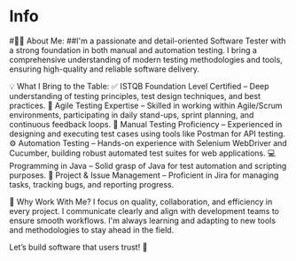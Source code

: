 # Info

#👨‍💻 About Me:
##I'm a passionate and detail-oriented Software Tester with a strong foundation in both manual and automation testing. I bring a comprehensive understanding of modern testing methodologies and tools, ensuring high-quality and reliable software delivery.


💡 What I Bring to the Table:
✅ ISTQB Foundation Level Certified – Deep understanding of testing principles, test design techniques, and best practices.
🔁 Agile Testing Expertise – Skilled in working within Agile/Scrum environments, participating in daily stand-ups, sprint planning, and continuous feedback loops.
🧪 Manual Testing Proficiency – Experienced in designing and executing test cases using tools like Postman for API testing.
⚙️ Automation Testing – Hands-on experience with Selenium WebDriver and Cucumber, building robust automated test suites for web applications.
💻 Programming in Java – Solid grasp of Java for test automation and scripting purposes.
🧩 Project & Issue Management – Proficient in Jira for managing tasks, tracking bugs, and reporting progress.


🤝 Why Work With Me?
I focus on quality, collaboration, and efficiency in every project.
I communicate clearly and align with development teams to ensure smooth workflows.
I'm always learning and adapting to new tools and methodologies to stay ahead in the field.


Let’s build software that users trust! 🚀
